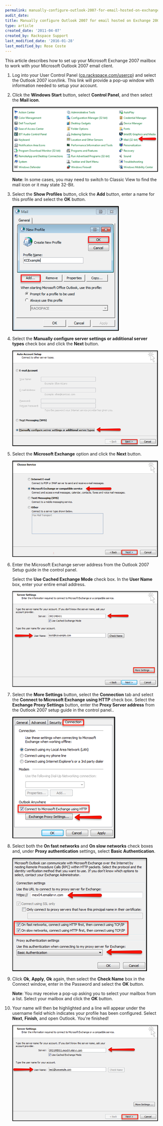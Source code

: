 ```yaml
---
permalink: manually-configure-outlook-2007-for-email-hosted-on-exchange-2007/
audit_date:
title: Manually configure Outlook 2007 for email hosted on Exchange 2007
type: article
created_date: '2011-04-07'
created_by: Rackspace Support
last_modified_date: '2016-01-28'
last_modified_by: Rose Coste
---
```


This article describes how to set up your
Microsoft Exchange 2007 mailbox
to work with your
Microsoft Outlook 2007 email client.

1.  Log into your User Control Panel
    ([cp.rackspace.com/usercp](https://cp.rackspace.com/usercp)) and
    select the Outlook 2007 icon/link. This link will provide a pop-up
    window with information needed to setup your account.

2.  Click the **Windows Start** button, select **Control Panel**,
    and then select the **Mail icon**.

    <img src="(EA)Outlook2010ExchangeTwo.png" alt="" />

    **Note**: In some cases, you may need to switch to Classic View to
    find the mail icon or it may state 32-Bit.

3.  Select the **Show Profiles** button, click the **Add** button,
    enter a name for this profile and select the **OK** button.

    <img src="(EA)Outlook2010Exchange4.png" alt="" />

4.  Select the **Manually configure server settings or additional server
    types** check box and click the **Next** button.

    <img src="(EA)Outlook2010Exchange50.png" alt="" />

5.  Select the **Microsoft Exchange** option and click
    the **Next** button.

    <img src="(EA)Outlook2010Exchange6.png" alt="" />

6.  Enter the Microsoft Exchange server address from the Outlook 2007
    Setup guide in the control panel.

    Select the **Use Cached Exchange Mode** check box.
    In the **User Name** box, enter your entire email address.

    <img src="(EA)Outlook2010Exchange7.png" alt="" />

7.  Select the **More Settings** button, select the **Connection** tab
    and select the **Connect to Microsoft Exchange** **using HTTP**
    check box. Select the **Exchange Proxy Settings** button, enter
    the **Proxy Server address** from the
    Outlook 2007 setup guide in the control panel..

    <img src="(EA)Outlook2010Exchange8.png" alt="" />

8.  Select both the **On fast networks** and **On slow networks** check
    boxes and, under **Proxy authentication** settings, select **Basic
    Authentication**.

    <img src="(EA)Outlook2010Exchange9.png" alt="" />

9.  Click **Ok**, **Apply**, **Ok** again, then select the **Check
    Name** box in the Connect window, enter in the Password and select
    the **OK** button.

    **Note**: You may receive a pop-up asking you to select your
    mailbox from a list. Select your mailbox and click the **OK** button.

10. Your name will then be highlighted and a line will appear under the
    username field which indicates your profile has been configured.
    Select **Next**, **Finish**, and open Outlook. You're finished!

    <img src="(EA)Outlook2010Exchange10.png" alt="" />
